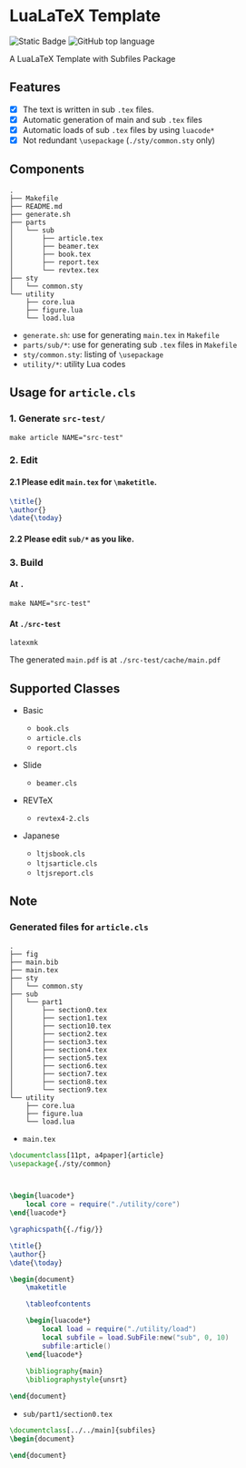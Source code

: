 # LuaLaTeX Template
![Static Badge](https://img.shields.io/badge/LuaLaTeX-green?logo=latex)
![GitHub top language](https://img.shields.io/github/languages/top/cohsh/latex-template?logo=lua)

A LuaLaTeX Template with Subfiles Package

## Features

- [x] The text is written in sub `.tex` files.
- [x] Automatic generation of main and sub `.tex` files
- [x] Automatic loads of sub `.tex` files by using `luacode*`
- [x] Not redundant `\usepackage` (`./sty/common.sty` only)

## Components
```
.
├── Makefile
├── README.md
├── generate.sh
├── parts
│   └── sub
│       ├── article.tex
│       ├── beamer.tex
│       ├── book.tex
│       ├── report.tex
│       └── revtex.tex
├── sty
│   └── common.sty
└── utility
    ├── core.lua
    ├── figure.lua
    └── load.lua
```

- `generate.sh`: use for generating `main.tex` in `Makefile`
- `parts/sub/*`: use for generating sub `.tex` files in `Makefile`
- `sty/common.sty`: listing of `\usepackage`
- `utility/*`: utility Lua codes

## Usage for `article.cls`
### 1. Generate `src-test/`
```shell
make article NAME="src-test"
```  

### 2. Edit
  #### 2.1 Please edit `main.tex` for `\maketitle`.
  ```latex
  \title{}
  \author{}
  \date{\today}
  ```
  #### 2.2 Please edit `sub/*` as you like.

### 3. Build
  #### At `.`
  ```shell
  make NAME="src-test"
  ```

  #### At `./src-test`
  ```shell
  latexmk
  ```

The generated `main.pdf` is at `./src-test/cache/main.pdf`

## Supported Classes
- Basic
  - `book.cls`
  - `article.cls`
  - `report.cls`

- Slide
  - `beamer.cls`

- REVTeX
  - `revtex4-2.cls`

- Japanese
  - `ltjsbook.cls`
  - `ltjsarticle.cls`
  - `ltjsreport.cls`

## Note
### Generated files for `article.cls`
```
.
├── fig
├── main.bib
├── main.tex
├── sty
│   └── common.sty
├── sub
│   └── part1
│       ├── section0.tex
│       ├── section1.tex
│       ├── section10.tex
│       ├── section2.tex
│       ├── section3.tex
│       ├── section4.tex
│       ├── section5.tex
│       ├── section6.tex
│       ├── section7.tex
│       ├── section8.tex
│       └── section9.tex
└── utility
    ├── core.lua
    ├── figure.lua
    └── load.lua
```

- `main.tex`

```latex
\documentclass[11pt, a4paper]{article}
\usepackage{./sty/common}



\begin{luacode*}
    local core = require("./utility/core")
\end{luacode*}

\graphicspath{{./fig/}}

\title{}
\author{}
\date{\today}

\begin{document}
    \maketitle

    \tableofcontents

    \begin{luacode*}
        local load = require("./utility/load")
        local subfile = load.SubFile:new("sub", 0, 10)
        subfile:article()
    \end{luacode*}
    
    \bibliography{main}
    \bibliographystyle{unsrt}

\end{document}
```

- `sub/part1/section0.tex`

```latex
\documentclass[../../main]{subfiles}
\begin{document}

\end{document}
```